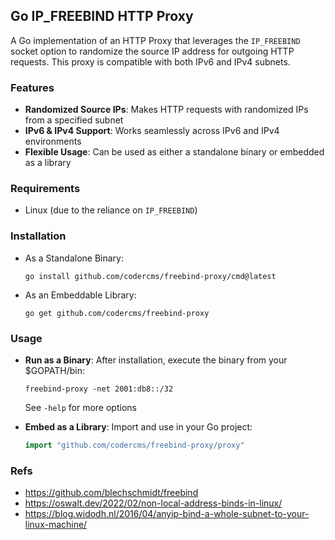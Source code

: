 ## Go IP_FREEBIND HTTP Proxy

A Go implementation of an HTTP Proxy that leverages the `IP_FREEBIND` socket option to randomize the source IP address for outgoing HTTP requests.
This proxy is compatible with both IPv6 and IPv4 subnets.

### Features
* **Randomized Source IPs**: Makes HTTP requests with randomized IPs from a specified subnet
* **IPv6 & IPv4 Support**: Works seamlessly across IPv6 and IPv4 environments
* **Flexible Usage**: Can be used as either a standalone binary or embedded as a library

### Requirements
* Linux (due to the reliance on `IP_FREEBIND`)

### Installation

* As a Standalone Binary:
    ```shell
    go install github.com/codercms/freebind-proxy/cmd@latest
    ```

* As an Embeddable Library:
    ```shell
    go get github.com/codercms/freebind-proxy
    ```

### Usage

* **Run as a Binary**: After installation, execute the binary from your $GOPATH/bin:
    ```shell
    freebind-proxy -net 2001:db8::/32
    ```
    See `-help` for more options


* **Embed as a Library**: Import and use in your Go project:
    ```go
    import "github.com/codercms/freebind-proxy/proxy"
    ```

### Refs
* https://github.com/blechschmidt/freebind
* https://oswalt.dev/2022/02/non-local-address-binds-in-linux/
* https://blog.widodh.nl/2016/04/anyip-bind-a-whole-subnet-to-your-linux-machine/
